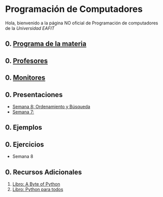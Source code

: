 # Programación de Computadores

Hola, bienvenido a la página NO oficial de Programación de computadores de la _Universidad EAFIT_

## 0. [Programa de la materia](https://drive.google.com/open?id=0B0tZOopbjoslRHEzc1luZDZQZlE)

## 0. [Profesores](profesores/profes.md)

## 0. [Monitores](monitores.md)

## 0. Presentaciones

  + [Semana 8: Ordenamiento y Búsqueda](presentaciones/s8.md)
  + [Semana 7:](presentaciones/s7.md)


## 0. Ejemplos



## 0. Ejercicios
  - Semana 8

## 0. Recursos Adicionales

1. [Libro: A Byte of Python](https://python.swaroopch.com/)
1. [Libro: Python para todos](https://launchpadlibrarian.net/18980633/Python%20para%20todos.pdf)
